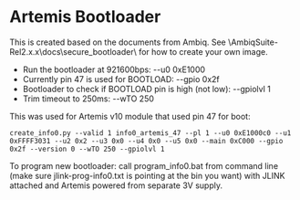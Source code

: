 Artemis Bootloader
==========================

This is created based on the documents from Ambiq. See \AmbiqSuite-Rel2.x.x\docs\secure_bootloader\ for how to create your own image. 

* Run the bootloader at 921600bps: --u0 0xE1000
* Currently pin 47 is used for BOOTLOAD: --gpio 0x2f
* Bootloader to check if BOOTLOAD pin is high (not low): --gpiolvl 1
* Trim timeout to 250ms: --wTO 250

This was used for Artemis v10 module that used pin 47 for boot:

    create_info0.py --valid 1 info0_artemis_47 --pl 1 --u0 0xE1000c0 --u1 0xFFFF3031 --u2 0x2 --u3 0x0 --u4 0x0 --u5 0x0 --main 0xC000 --gpio 0x2f --version 0 --wTO 250 --gpiolvl 1

To program new bootloader: call program_info0.bat from command line (make sure jlink-prog-info0.txt is pointing at the bin you want) with JLINK attached and Artemis powered from separate 3V supply.